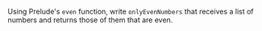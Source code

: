Using Prelude's `even` function, write `onlyEvenNumbers` that receives a list of numbers and returns those of them that are even.